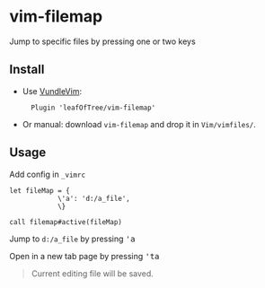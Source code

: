 # vim-filemap 

Jump to specific files by pressing one or two keys

## Install

- Use [VundleVim](https://github.com/VundleVim/Vundle.vim): 

        Plugin 'leafOfTree/vim-filemap'

- Or manual: download `vim-filemap` and drop it in `Vim/vimfiles/`.


## Usage

Add config in `_vimrc`

    let fileMap = {
                \'a': 'd:/a_file', 
                \}

    call filemap#active(fileMap)


Jump to `d:/a_file` by pressing <kbd>'a</kbd>

Open in a new tab  page by pressing <kbd>'ta</kbd>

> Current editing file will be saved.

